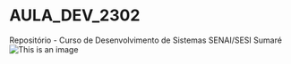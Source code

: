 # AULA_DEV_2302

Repositório - Curso de Desenvolvimento de Sistemas SENAI/SESI Sumaré
![This is an image](https://cdn.pixabay.com/photo/2015/01/27/19/34/giraffe-614141__480.jpg)
